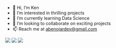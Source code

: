 - 👋 Hi, I’m Ken
- 👀 I’m interested in thrilling projects
- 🌱 I’m currently learning Data Science
- 💞️ I’m looking to collaborate on exciting projects
- 📫 Reach me at abenojardev@gmail.com

<!---
abenojardev/abenojardev is a ✨ special ✨ repository because its `README.md` (this file) appears on your GitHub profile.
You can click the Preview link to take a look at your changes.
--->

<img src="https://github-readme-streak-stats.herokuapp.com/?user=abenojardev?theme=radical">
<img src="https://github-readme-stats.vercel.app/api/top-langs?username=abenojardev&show_icons=true&locale=en&layout=compact&theme=radical">
<img src="https://github-readme-stats.vercel.app/api?username=onetwothreeneth&show_icons=true&theme=radical">
